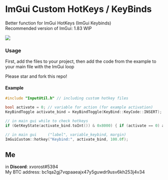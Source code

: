 # ImGui Custom HotKeys / KeyBinds
Better function for ImGui HotKeys (ImGui Keybinds)<br>
Recommended version of ImGui: 1.83 WIP

<img src="https://cdn.discordapp.com/attachments/439961603744464899/1060746182399361024/image.png"></img>

### Usage
First, add the files to your project, then add the code from the example to your main file with the ImGui loop<br>

Please star and fork this repo!

#### Example
```cpp
#include "InputUtil.h" // including custom hotkey files

bool activate = 0; // variable for action (for example activation)
KeyBindToggle activate_bind = KeyBindToggle(KeyBind::KeyCode::INSERT); // key variable, selected default hotkey (insert)

// in main gui while to check hotkeys
if (GetKeyState(activate_bind.toInt()) & 0x8000) { if (activate == 0) activate = 1; else activate = 0; Beep(1000, 150); Sleep(200); }

// in main gui     ("label", variable_keybind, margin)
ImGuiCustom::hotkey("Keybind:", activate_bind, 100.0f);
```

## Me
in **Discord**: xvorost#5394<br>
My BTC address: bc1qa2gj7vqpaaeajx47y5guwdr9usv6kh253j4v34
